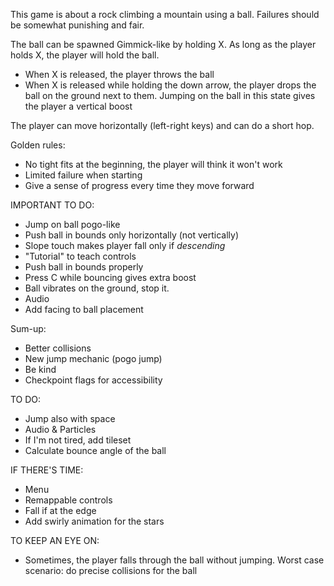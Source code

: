 This game is about a rock climbing a mountain using a ball. Failures should be somewhat punishing and fair.

The ball can be spawned Gimmick-like by holding X. As long as the player holds X, the player will hold the ball.
- When X is released, the player throws the ball
- When X is released while holding the down arrow, the player drops the ball on the ground next to them. Jumping on the ball in this state gives the player a vertical boost

The player can move horizontally (left-right keys) and can do a short hop.

Golden rules:
- No tight fits at the beginning, the player will think it won't work
- Limited failure when starting
- Give a sense of progress every time they move forward

IMPORTANT TO DO:
- Jump on ball pogo-like
- Push ball in bounds only horizontally (not vertically)
- Slope touch makes player fall only if *descending*
- "Tutorial" to teach controls
- Push ball in bounds properly
- Press C while bouncing gives extra boost
- Ball vibrates on the ground, stop it.
- Audio
- Add facing to ball placement

Sum-up:
- Better collisions
- New jump mechanic (pogo jump)
- Be kind
- Checkpoint flags for accessibility

TO DO:
- Jump also with space
- Audio & Particles
- If I'm not tired, add tileset
- Calculate bounce angle of the ball

IF THERE'S TIME:
- Menu
- Remappable controls
- Fall if at the edge
- Add swirly animation for the stars


TO KEEP AN EYE ON:
- Sometimes, the player falls through the ball without jumping. Worst case scenario: do precise collisions for the ball